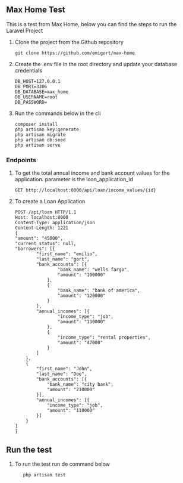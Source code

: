

## Max Home Test

This is a test from Max Home, below you can find the steps to run the Laravel Project


1. Clone the project from the Github repository
   ```
   git clone https://github.com/emigort/max-home
   ```
   
2. Create the .env file in the root directory and update your database credentials
    ```
    DB_HOST=127.0.0.1
    DB_PORT=3306
    DB_DATABASE=max_home
    DB_USERNAME=root
    DB_PASSWORD=
    ```
3. Run the commands below in the cli
   ```
   composer install
   php artisan key:generate
   php artisan migrate
   php artisan db:seed
   php artisan serve
   ```
 ### Endpoints

1. To get the total annual income and bank account values for the application. parameter is the loan_application_id

    ```
    GET http://localhost:8000/api/loan/income_values/{id}
    ```
2. To create a Loan Application
    ```
    POST /api/loan HTTP/1.1
    Host: localhost:8000
    Content-Type: application/json
    Content-Length: 1221
    {
	"amount": "45000",
	"current_status": null,
	"borrowers": [{
			"first_name": "emilio",
			"last_name": "gort",
			"bank_accounts": [{
					"bank_name": "wells fargo",
					"amount": "100000"
				},
				{
					"bank_name": "bank of america",
					"amount": "120000"
				}
			],
			"annual_incomes": [{
					"income_type": "job",
					"amount": "130000"
				},
				{
					"income_type": "rental properties",
					"amount": "47000"
				}
			]
		},
		{
			"first_name": "John",
			"last_name": "Doe",
			"bank_accounts": [{
				"bank_name": "city bank",
				"amount": "210000"
			}],
			"annual_incomes": [{
				"income_type": "job",
				"amount": "110000"
			}]
        }
    ]
    }
    ```
    
## Run the test

1. To run the test run de command below 

     ```
        php artisan test  
     ```
         
    
    

    

